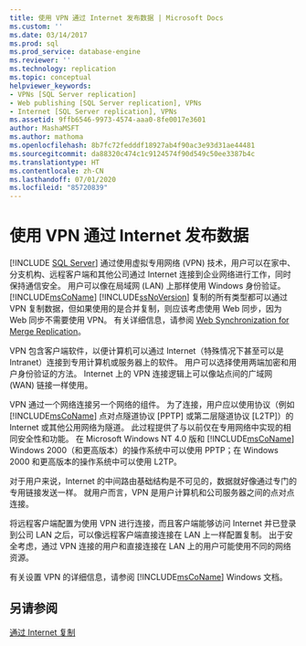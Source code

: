 ```yaml
---
title: 使用 VPN 通过 Internet 发布数据 | Microsoft Docs
ms.custom: ''
ms.date: 03/14/2017
ms.prod: sql
ms.prod_service: database-engine
ms.reviewer: ''
ms.technology: replication
ms.topic: conceptual
helpviewer_keywords:
- VPNs [SQL Server replication]
- Web publishing [SQL Server replication], VPNs
- Internet [SQL Server replication], VPNs
ms.assetid: 9ffb6546-9973-4574-aaa0-8fe0017e3601
author: MashaMSFT
ms.author: mathoma
ms.openlocfilehash: 8b7fc72fedddf18927ab4f90ac3e93d31ae44481
ms.sourcegitcommit: da88320c474c1c9124574f90d549c50ee3387b4c
ms.translationtype: HT
ms.contentlocale: zh-CN
ms.lasthandoff: 07/01/2020
ms.locfileid: "85720839"
---
```

# <a name="publish-data-over-the-internet-using-vpn"></a>使用 VPN 通过 Internet 发布数据
 [!INCLUDE [SQL Server](../../includes/applies-to-version/sqlserver.md)]
  通过使用虚拟专用网络 (VPN) 技术，用户可以在家中、分支机构、远程客户端和其他公司通过 Internet 连接到企业网络进行工作，同时保持通信安全。 用户可以像在局域网 (LAN) 上那样使用 Windows 身份验证。 [!INCLUDE[msCoName](../../includes/msconame-md.md)] [!INCLUDE[ssNoVersion](../../includes/ssnoversion-md.md)] 复制的所有类型都可以通过 VPN 复制数据，但如果使用的是合并复制，则应该考虑使用 Web 同步，因为 Web 同步不需要使用 VPN。 有关详细信息，请参阅 [Web Synchronization for Merge Replication](../../relational-databases/replication/web-synchronization-for-merge-replication.md)。  
  
 VPN 包含客户端软件，以便计算机可以通过 Internet（特殊情况下甚至可以是 Intranet）连接到专用计算机或服务器上的软件。 用户可以选择使用两端加密和用户身份验证的方法。 Internet 上的 VPN 连接逻辑上可以像站点间的广域网 (WAN) 链接一样使用。  
  
 VPN 通过一个网络连接另一个网络的组件。 为了连接，用户应以使用协议（例如 [!INCLUDE[msCoName](../../includes/msconame-md.md)] 点对点隧道协议 [PPTP] 或第二层隧道协议 [L2TP]）的 Internet 或其他公用网络为隧道。 此过程提供了与以前仅在专用网络中实现的相同安全性和功能。 在 Microsoft Windows NT 4.0 版和 [!INCLUDE[msCoName](../../includes/msconame-md.md)] Windows 2000（和更高版本）的操作系统中可以使用 PPTP；在 Windows 2000 和更高版本的操作系统中可以使用 L2TP。  
  
 对于用户来说，Internet 的中间路由基础结构是不可见的，数据就好像通过专门的专用链接发送一样。 就用户而言，VPN 是用户计算机和公司服务器之间的点对点连接。  
  
 将远程客户端配置为使用 VPN 进行连接，而且客户端能够访问 Internet 并已登录到公司 LAN 之后，可以像远程客户端直接连接在 LAN 上一样配置复制。 出于安全考虑，通过 VPN 连接的用户和直接连接在 LAN 上的用户可能使用不同的网络资源。  
  
 有关设置 VPN 的详细信息，请参阅 [!INCLUDE[msCoName](../../includes/msconame-md.md)] Windows 文档。  
  
## <a name="see-also"></a>另请参阅  
 [通过 Internet 复制](../../relational-databases/replication/replication-over-the-internet.md)  
  
  
